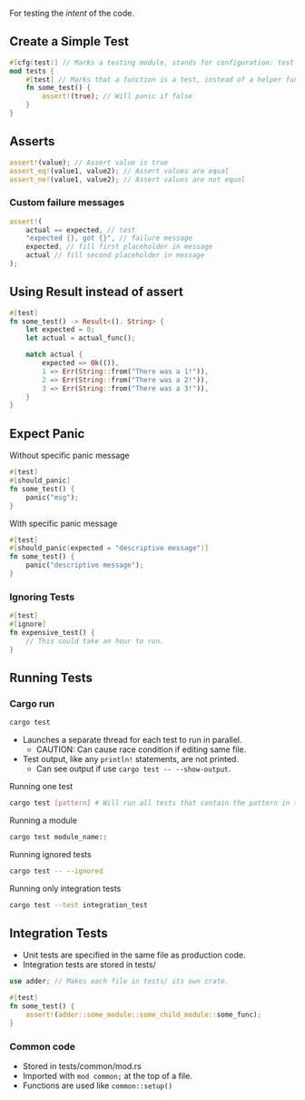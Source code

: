 For testing the *intent* of the code.

## Create a Simple Test
```rust
#[cfg(test)] // Marks a testing module, stands for configuration: test
mod tests {
	#[test] // Marks that a function is a test, instead of a helper function
	fn some_test() {
		assert!(true); // Will panic if false
	}
}
```

## Asserts
```rust
assert!(value); // Assert value is true
assert_eq!(value1, value2); // Assert values are equal
assert_ne!(value1, value2); // Assert values are not equal
```

### Custom failure messages
```rust
assert!(
	actual == expected, // test
	"expected {}, got {}", // failure message
	expected, // fill first placeholder in message
	actual // fill second placeholder in message
);
```

## Using Result instead of assert
```rust
#[test] 
fn some_test() -> Result<(). String> {
	let expected = 0;
	let actual = actual_func();

	match actual {
		expected => Ok(()),
		1 => Err(String::from("There was a 1!")),
		2 => Err(String::from("There was a 2!")),
		3 => Err(String::from("There was a 3!")),
	}
}
```

## Expect Panic
Without specific panic message
```rust
#[test] 
#[should_panic]
fn some_test() {
	panic("msg");
}
```

With specific panic message
```rust
#[test] 
#[should_panic(expected = "descriptive message")]
fn some_test() {
	panic("descriptive message");
}
```

### Ignoring Tests
```rust
#[test] 
#[ignore]
fn expensive_test() {
	// This could take an hour to run.
}
```
## Running Tests
### Cargo run
```bash
cargo test
```
- Launches a separate thread for each test to run in parallel.
	- CAUTION: Can cause race condition if editing same file.
- Test output, like any `println!` statements, are not printed.
	- Can see output if use `cargo test -- --show-output`.

Running one test
```bash
cargo test [pattern] # Will run all tests that contain the pattern in their name
```

Running a module
```bash
cargo test module_name::
```

Running ignored tests
```bash
cargo test -- --ignored
```

Running only integration tests
```bash
cargo test --test integration_test
```

## Integration Tests
- Unit tests are specified in the same file as production code.
- Integration tests are stored in tests/
```rust
use adder; // Makes each file in tests/ its own crate.

#[test]
fn some_test() {
	assert!(adder::some_module::some_child_module::some_func);
}
```

### Common code
- Stored in tests/common/mod.rs
- Imported with `mod common;` at the top of a file.
- Functions are used like `common::setup()`